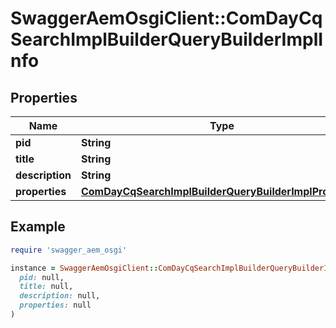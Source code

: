 # SwaggerAemOsgiClient::ComDayCqSearchImplBuilderQueryBuilderImplInfo

## Properties

| Name | Type | Description | Notes |
| ---- | ---- | ----------- | ----- |
| **pid** | **String** |  | [optional] |
| **title** | **String** |  | [optional] |
| **description** | **String** |  | [optional] |
| **properties** | [**ComDayCqSearchImplBuilderQueryBuilderImplProperties**](ComDayCqSearchImplBuilderQueryBuilderImplProperties.md) |  | [optional] |

## Example

```ruby
require 'swagger_aem_osgi'

instance = SwaggerAemOsgiClient::ComDayCqSearchImplBuilderQueryBuilderImplInfo.new(
  pid: null,
  title: null,
  description: null,
  properties: null
)
```

